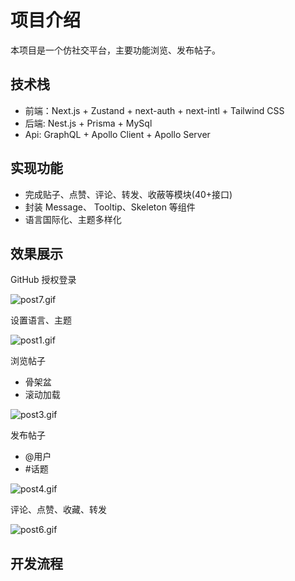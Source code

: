 # 项目介绍

本项目是一个仿社交平台，主要功能浏览、发布帖子。

## 技术栈

+ 前端：Next.js + Zustand + next-auth + next-intl + Tailwind CSS
+ 后端: Nest.js + Prisma + MySql 
+ Api: GraphQL + Apollo Client + Apollo Server

## 实现功能

+ 完成贴子、点赞、评论、转发、收蔽等模块(40+接口)
+ 封装 Message、 Tooltip、Skeleton 等组件
+ 语言国际化、主题多样化

## 效果展示

GitHub 授权登录

![post7.gif](https://cdn.jsdelivr.net/gh/ljq26/img/post7.gif)

设置语言、主题

![post1.gif](https://cdn.jsdelivr.net/gh/ljq26/img/post1.gif)

浏览帖子
+ 骨架盆
+ 滚动加载

![post3.gif](https://cdn.jsdelivr.net/gh/ljq26/img/post3.gif)


发布帖子
+ @用户
+ \#话题

![post4.gif](https://cdn.jsdelivr.net/gh/ljq26/img/post4.gif)

评论、点赞、收藏、转发

![post6.gif](https://cdn.jsdelivr.net/gh/ljq26/img/post6.gif)




## 开发流程



























































